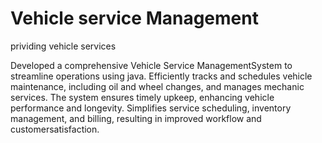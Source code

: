 # Vehicle service Management
prividing vehicle services

Developed a comprehensive Vehicle Service ManagementSystem to streamline operations using java. Efficiently tracks and schedules vehicle maintenance, including oil and wheel changes, and manages mechanic services. The system ensures timely upkeep, enhancing vehicle performance and longevity. Simplifies service scheduling, inventory management, and billing, resulting in improved workflow and customersatisfaction.

